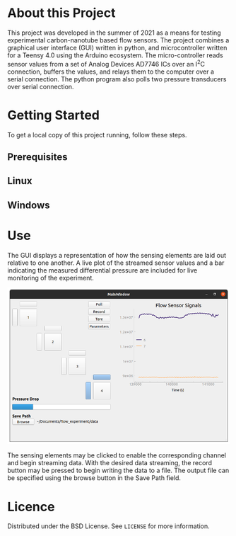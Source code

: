 # About this Project
This project was developed in the summer of 2021 as a means for testing experimental carbon-nanotube based flow sensors.  The project combines a graphical user interface (GUI) written in python, and microcontroller written for a Teensy 4.0 using the Arduino ecosystem.  The micro-controller reads sensor values from a set of Analog Devices AD7746 ICs over an I<sup>2</sup>C connection, buffers the values, and relays them to the computer over a serial connection.  The python program also polls two pressure transducers over serial connection.
# Getting Started
To get a local copy of this project running, follow these steps.
## Prerequisites
## Linux
## Windows
# Use
The GUI displays a representation of how the sensing elements are laid out relative to one another.  A live plot of the streamed sensor values and a bar indicating the measured differential pressure are included for live monitoring of the experiment.

<img src="images/UI_Screenshot.png" width="600">

The sensing elements may be clicked to enable the corresponding channel and begin streaming data.  With the desired data streaming, the record button may be pressed to begin writing the data to a file.  The output file can be specified using the browse button in the Save Path field.
# Licence
Distributed under the BSD License. See `LICENSE` for more information.
